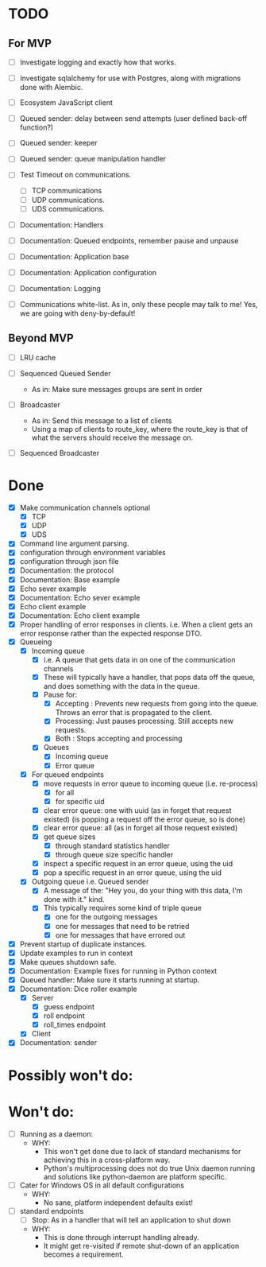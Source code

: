 # TODO

## For MVP
- [ ] Investigate logging and exactly how that works.
- [ ] Investigate sqlalchemy for use with Postgres, along with migrations done with Alembic.

- [ ] Ecosystem JavaScript client

- [ ] Queued sender: delay between send attempts (user defined back-off function?)
- [ ] Queued sender: keeper
- [ ] Queued sender: queue manipulation handler

- [ ] Test Timeout on communications.
  - [ ] TCP communications
  - [ ] UDP communications.
  - [ ] UDS communications.

- [ ] Documentation: Handlers
- [ ] Documentation: Queued endpoints, remember pause and unpause
- [ ] Documentation: Application base
- [ ] Documentation: Application configuration
- [ ] Documentation: Logging

- [ ] Communications white-list. As in, only these people may talk to me! Yes, we are going with deny-by-default!


## Beyond MVP
- [ ] LRU cache

- [ ] Sequenced Queued Sender
  - As in: Make sure messages groups are sent in order

- [ ] Broadcaster
  - As in: Send this message to a list of clients
  - Using a map of clients to route_key, where the route_key is that of what the servers should receive the message on.

- [ ] Sequenced Broadcaster

# Done
- [X] Make communication channels optional
  - [X] TCP
  - [X] UDP
  - [X] UDS
- [X] Command line argument parsing.
- [X] configuration through environment variables
- [X] configuration through json file
- [X] Documentation: the protocol
- [X] Documentation: Base example
- [X] Echo sever example
- [X] Documentation: Echo sever example
- [X] Echo client example
- [X] Documentation: Echo client example
- [X] Proper handling of error responses in clients. i.e. When a client gets an error response rather than the expected response DTO.
- [X] Queueing
  - [X] Incoming queue
    - [X] i.e. A queue that gets data in on one of the communication channels
    - [X] These will typically have a handler, that pops data off the queue, and does something with the data in the queue.
    - [X] Pause for:
      - [X] Accepting : Prevents new requests from going into the queue. Throws an error that is propagated to the client.
      - [X] Processing: Just pauses processing. Still accepts new requests.
      - [X] Both      : Stops accepting and processing
    - [X] Queues
      - [X] Incoming queue
      - [X] Error queue
  - [X] For queued endpoints
    - [X] move requests in error queue to incoming queue (i.e. re-process)
      - [X] for all
      - [X] for specific uid
    - [X] clear error queue: one with uuid (as in forget that request existed) (is popping a request off the error queue, so is done)
    - [X] clear error queue: all (as in forget all those request existed)
    - [X] get queue sizes
      - [X] through standard statistics handler
      - [X] through queue size specific handler
    - [X] inspect a specific request in an error queue, using the uid
    - [X] pop a specific request in an error queue, using the uid
  - [X] Outgoing queue i.e. Queued sender
    - [X] A message of the: "Hey you, do your thing with this data, I'm done with it." kind.
    - [X] This typically requires some kind of triple queue
      - [X] one for the outgoing messages
      - [X] one for messages that need to be retried
      - [X] one for messages that have errored out
- [X] Prevent startup of duplicate instances.
- [X] Update examples to run in context 
- [X] Make queues shutdown safe.
- [X] Documentation: Example fixes for running in Python context
- [X] Queued handler: Make sure it starts running at startup.
- [X] Documentation: Dice roller example
  - [X] Server
    - [X] guess endpoint
    - [X] roll endpoint
    - [X] roll_times endpoint
  - [X] Client
- [X] Documentation: sender

# Possibly won't do:

# Won't do:
- [ ] Running as a daemon:
  - WHY:
    - This won't get done due to lack of standard mechanisms for achieving this in a cross-platform way.
    - Python's multiprocessing does not do true Unix daemon running and solutions like python-daemon are platform specific.
- [ ] Cater for Windows OS in all default configurations
  - WHY:
    - No sane, platform independent defaults exist!
- [ ] standard endpoints
  - [ ] Stop: As in a handler that will tell an application to shut down
  - WHY:
    - This is done through interrupt handling already.
    - It might get re-visited if remote shut-down of an application becomes a requirement.
